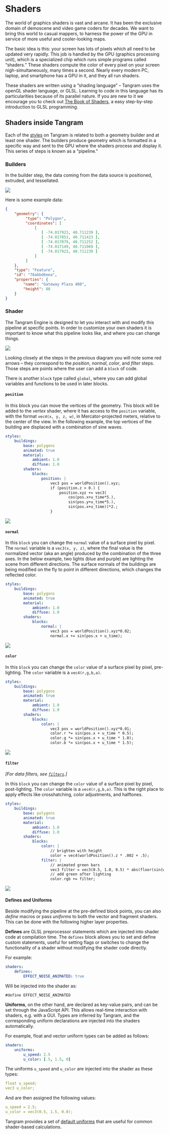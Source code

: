 # Shaders

The world of graphics shaders is vast and arcane. It has been the exclusive domain of demoscene and video game coders for decades. We want to bring this world to casual mappers, to harness the power of the GPU in service of more useful and cooler-looking maps.

The basic idea is this: your screen has lots of pixels which all need to be updated very rapidly. This job is handled by the GPU (graphics processing unit), which is a specialized chip which runs simple programs called “shaders.” These shaders compute the color of every pixel on your screen nigh-simultaneously, many times a second. Nearly every modern PC, laptop, and smartphone has a GPU in it, and they all run shaders.

These shaders are written using a “shading language” – Tangram uses the openGL shader language, or GLSL. Learning to code in this language has its particularities because of its parallel nature. If you are new to it we encourage you to check out [The Book of Shaders](http://thebookofshaders.com), a easy step-by-step introduction to GLSL programming.

## Shaders inside Tangram

Each of the [styles](Styles-Overview.md) on Tangram is related to both a geometry builder and at least one shader. The builders produce geometry which is formatted in a specific way and sent to the GPU where the shaders process and display it. This series of steps is known as a "pipeline."

### Builders

In the builder step, the data coming from the data source is positioned, extruded, and tessellated.

![](images/geometry-builder.jpg)

Here is some example data:
```json
{
    "geometry": {
         "type": "Polygon",
         "coordinates": [
             [
                [ -74.017923, 40.711239 ],
                [ -74.017853, 40.711423 ],
                [ -74.017079, 40.711252 ],
                [ -74.017149, 40.711069 ],
                [ -74.017923, 40.711239 ]
             ]
         ]
    },
    "type": "Feature",
    "id": "76abbd6eea",
    "properties": {
        "name": "Gateway Plaza 400",
        "height": 88
    }
} 
```
### Shader

The Tangram Engine is designed to let you interact with and modify this pipeline at specific points. In order to customize your own shaders it is important to know what this pipeline looks like, and where you can change things.

![](images/shader.jpg)

Looking closely at the steps in the previous diagram you will note some red arrows – they correspond to the *position*, *normal*, *color*, and *filter* steps. Those steps are points where the user can add a `block` of code.

There is another `block` type called `global`, where you can add global variables and functions to be used in later blocks.

#### `position`

In this block you can move the vertices of the geometry. This block will be added to the *vertex* shader, where it has access to the `position` variable, with the format `vec4(x, y, z, w)`, in Mercator-projected meters, relative to the center of the view. In the following example, the top vertices of the building are displaced with a combination of sine waves.

```yaml
styles:
    buildings:
        base: polygons
        animated: true
        material:
            ambient: 1.0
            diffuse: 1.0
        shaders:
            blocks:
                position: |
                    vec3 pos = worldPosition().xyz;
                    if (position.z > 0.) {
                        position.xyz += vec3(
                            cos(pos.x+u_time*5.),
                            sin(pos.y+u_time*5.),
                            sin(pos.x+u_time))*2.;
                    }
```

[ ![](images/shaders-position.gif) ](http://tangrams.github.io/tangram-docs/?shaders/position.yaml)

#### `normal`

In this `block` you can change the `normal` value of a surface pixel by pixel. The `normal` variable is a `vec3(x, y, z)`, where the final value is the normalized vector (aka an angle) produced by the combination of the three axes. In the below example, two lights (blue and purple) are lighting the scene from different directions. The surface normals of the buildings are being modified on the fly to point in different directions, which changes the reflected color. 

```yaml
styles:
    buildings:
        base: polygons
        animated: true
        material:
            ambient: 1.0
            diffuse: 1.0
        shaders:
            blocks:
                normal: |
                    vec3 pos = worldPosition().xyz*0.02;
                    normal.x += sin(pos.x + u_time);
```

[ ![](images/shaders-normal.jpg) ](http://tangrams.github.io/tangram-docs/?shaders/normal.yaml)

#### `color`

In this `block` you can change the `color` value of a surface pixel by pixel, pre-lighting. The `color` variable is a `vec4(r,g,b,a)`.

```yaml
styles:
    buildings:
        base: polygons
        animated: true
        material:
            ambient: 1.0
            diffuse: 1.0
        shaders:
            blocks:
                color: |
                    vec3 pos = worldPosition().xyz*0.01;
                    color.r *= sin(pos.x + u_time * 0.5);
                    color.g *= sin(pos.x + u_time * 1.0);
                    color.b *= sin(pos.x + u_time * 1.5);
```

[ ![](images/shaders-color.jpg) ](http://tangrams.github.io/tangram-docs/?shaders/color.yaml)

#### `filter`

_[For data filters, see [`filters`](filters.md).]_

In this `block` you can change the `color` value of a surface pixel by pixel, post-lighting. The `color` variable is a `vec4(r,g,b,a)`. This is the right place to apply effects like crosshatching, color adjustments, and halftones.

```yaml
styles:
    buildings:
        base: polygons
        animated: true
        material:
            ambient: 1.0
            diffuse: 1.0
        shaders:
            blocks:
                color: |
                    // brighten with height
                    color = vec4(worldPosition().z * .002 + .5);
                filter: |
                    // animated green bars
                    vec3 filter = vec3(0.5, 1.0, 0.5) * abs(floor(sin(worldPosition().x * .05 + u_time)));
                    // add green after lighting
                    color.rgb += filter;
```

[ ![](images/shaders-filter.jpg) ](http://tangrams.github.io/tangram-docs/?shaders/filter.yaml)

#### Defines and Uniforms

Beside modifying the pipeline at the pre-defined block points, you can also *define* macros or pass *uniforms* to both the vector and fragment shaders. This can be done with the following higher layer properties.

**Defines** are GLSL preprocessor statements which are injected into shader code at compilation time. The `defines` block allows you to set and define custom statements, useful for setting flags or switches to change the functionality of a shader without modifying the shader code directly.

For example:

```yaml
shaders:
    defines:
        EFFECT_NOISE_ANIMATED: true
```

Will be injected into the shader as:

`#define EFFECT_NOISE_ANIMATED`


**Uniforms**, on the other hand, are declared as key-value pairs, and can be set through the JavaScript API. This allows real-time interaction with shaders, e.g. with a GUI. Types are inferred by Tangram, and the corresponding uniform declarations are injected into the shaders automatically.

For example, float and vector uniform types can be added as follows:

```yaml
shaders:
    uniforms:
        u_speed: 2.5
        u_color: [.5, 1.5, 0]
```

The uniforms `u_speed` and `u_color` are injected into the shader as these types:

```yaml
float u_speed;
vec3 u_color;
```

And are then assigned the following values:

```yaml
u_speed = 2.5;
u_color = vec3(0.5, 1.5, 0.0);
```

Tangram provides a set of [default uniforms](shaders.md#built-in-uniforms) that are useful for common shader-based calculations.
